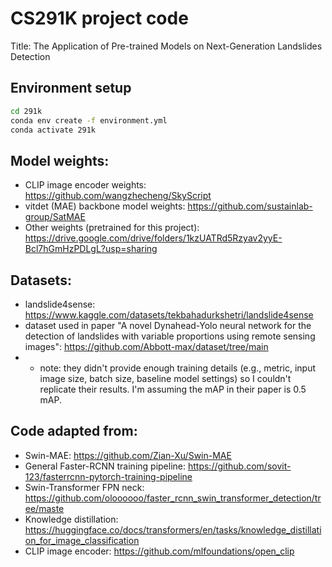 # CS291K project code

Title: The Application of Pre-trained Models on Next-Generation Landslides Detection

## Environment setup
```sh
cd 291k
conda env create -f environment.yml
conda activate 291k
```

## Model weights:
- CLIP image encoder weights: https://github.com/wangzhecheng/SkyScript
- vitdet (MAE) backbone model weights: https://github.com/sustainlab-group/SatMAE
- Other weights (pretrained for this project): https://drive.google.com/drive/folders/1kzUATRd5Rzyav2yyE-Bcl7hGmHzPDLgL?usp=sharing 

## Datasets:
- landslide4sense: https://www.kaggle.com/datasets/tekbahadurkshetri/landslide4sense
- dataset used in paper "A novel Dynahead-Yolo neural network for the detection of landslides with variable proportions using remote sensing images": https://github.com/Abbott-max/dataset/tree/main
- - note: they didn't provide enough training details (e.g., metric, input image size, batch size, baseline model settings) so I couldn't replicate their results. I'm assuming the mAP in their paper is 0.5 mAP.

## Code adapted from:
- Swin-MAE: https://github.com/Zian-Xu/Swin-MAE
- General Faster-RCNN training pipeline: https://github.com/sovit-123/fasterrcnn-pytorch-training-pipeline
- Swin-Transformer FPN neck: https://github.com/oloooooo/faster_rcnn_swin_transformer_detection/tree/maste
- Knowledge distillation: https://huggingface.co/docs/transformers/en/tasks/knowledge_distillation_for_image_classification
- CLIP image encoder: https://github.com/mlfoundations/open_clip
  
